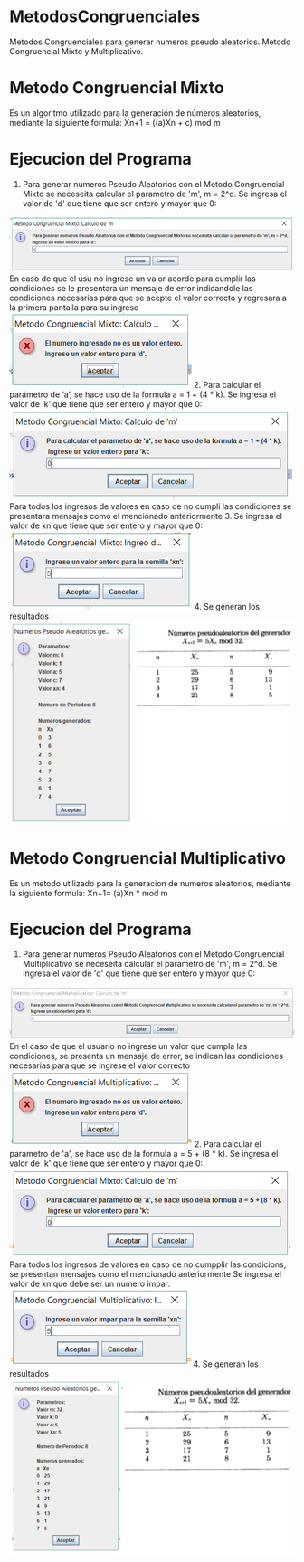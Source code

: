 # MetodosCongruenciales
Metodos Congruenciales para generar numeros pseudo aleatorios. Metodo Congruencial Mixto y Multiplicativo.
# Metodo Congruencial Mixto
Es un algoritmo utilizado para la generación de números aleatorios, mediante la siguiente formula:
Xn+1 = ((a)Xn + c) mod m
# Ejecucion del Programa
1.  Para generar numeros Pseudo Aleatorios con el Metodo Congruencial Mixto se neceseita calcular el parametro de 'm', m = 2^d.
Se ingresa el valor de 'd' que tiene que ser entero y mayor que 0:
<img src="mixto1d.PNG" />
En caso de que el usu no ingrese un valor acorde para cumplir las condiciones se le presentara un mensaje de error indicandole las condiciones necesarias para que se acepte el valor correcto y regresara a la primera pantalla para su ingreso
<img src= "mixto1drest.PNG"/>
2. Para calcular el parámetro de ‘a’, se hace uso de la formula a = 1 + (4 * k).
Se ingresa el valor de ‘k’ que tiene que ser entero y mayor que 0:
<img src="mixto2k.PNG" />
Para todos los ingresos de valores en caso de no cumpli las condiciones se presentara mensajes  como el mencionado anteriormente
3.  Se ingresa el valor  de xn que tiene que ser entero y mayor que 0:
<img src="mixto3xn.PNG"/>
4.  Se generan los resultados
<img src="mixto4rc.PNG"/>

# Metodo Congruencial Multiplicativo
Es un metodo utilizado para la generacion de numeros  aleatorios, mediante la siguiente formula:
Xn+1= (a)Xn * mod m
# Ejecucion del Programa
1. Para generar numeros Pseudo Aleatorios con el Metodo Congruencial Multiplicativo se neceseita calcular el parametro de 'm', m = 2^d.
Se ingresa el valor de 'd' que tiene que ser entero y mayor que 0:
<img src="multi1d.PNG"/>
En el caso de que el usuario no ingrese un valor que cumpla las condiciones, se presenta  un mensaje de error, se indican las condiciones necesarias para que se ingrese el valor correcto
<img src="multi1drest.PNG"/>
2. Para calcular el parametro de 'a', se hace uso de la formula a = 5 + (8 * k).
Se ingresa el valor de 'k' que tiene que ser entero y mayor que 0:
<img src="multi2k.PNG"/>
Para todos los ingresos de valores en caso de no cumpplir las condicions, se presentan mensajes como el mencionado anteriormente
Se ingresa el valor de xn  que debe ser un numero impar:
<img src="multi3xn.PNG"/>
4. Se generan los resultados
<img src=multi4rc.PNG"/>
